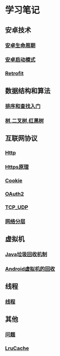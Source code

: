 # 学习笔记

## 安卓技术

### [安卓生命周期](./安卓技术/生命周期/生命周期.md)

### [安卓启动模式](./安卓技术/启动模式/启动模式.md)

### [Retrofit](./安卓技术/第三方库/Retrofit/Retrofit源码解读.md)

## 数据结构和算法

### [排序和查找入门](./数据结构和算法/排序和查找入门/排序和查找入门.md)

### [树,二叉树,红黑树](./数据结构和算法/树/树.md)

## 互联网协议

### [Http](./互联网协议/Http/Http.md)

### [Https原理](./互联网协议/Https/Https原理.md)

### [Cookie](./互联网协议/Cookie/Cookie.md)

### [OAuth2](./互联网协议/OAuth2/OAuth2.md)

### [TCP_UDP](./互联网协议/TCP_UDP/TCP_UDP.md)

### [网络分层](./互联网协议/网络分层/网络分层.md)

## 虚拟机

### [Java垃圾回收机制](./JVM/GC/Java垃圾回收机制.md)

### [Android虚拟机的回收](./JVM/GC/Android虚拟机的回收.md)

## 线程

### [线程](./线程/线程.md)

## 其他

### [问题](./Other/问题.md)

### [LruCache](./Other/LruCache算法.md)

